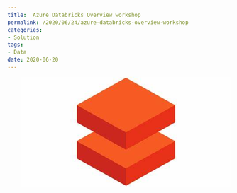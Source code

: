 ```yaml
---
title:  Azure Databricks Overview workshop
permalink: /2020/06/24/azure-databricks-overview-workshop
categories:
- Solution
tags:
- Data
date: 2020-06-20
---
```

<img style="float:right;padding-left:20px;" title="From pexels.com" src="/assets/posts/2020/2/azure-databricks-overview-workshop/azure-databricks.jpg" />
